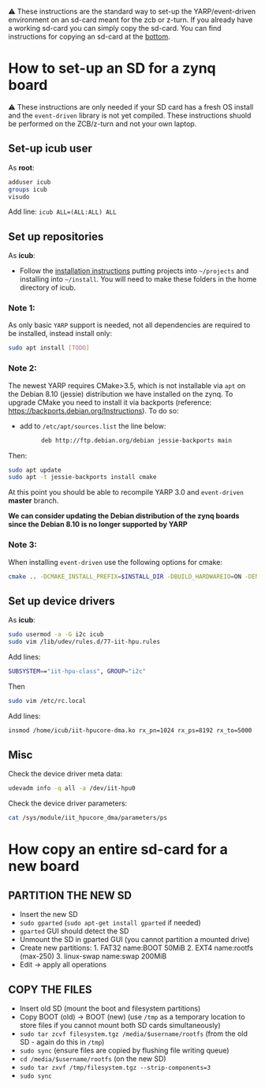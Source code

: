 
:warning: These instructions are the standard way to set-up the YARP/event-driven environment on an sd-card meant for the zcb or z-turn. If you already have a working sd-card you can simply copy the sd-card. You can find instructions for copying an sd-card at the [bottom](#how-copy-an-entire-sd-card-for-a-new-board).

# How to set-up an SD for a zynq board

:warning: These instructions are only needed if your SD card has a fresh OS install and the `event-driven` library is not yet compiled. These instructions shuold be performed on the ZCB/z-turn and not your own laptop.

## Set-up icub user

As **root**:
```bash
adduser icub
groups icub
visudo
```
Add line: `icub ALL=(ALL:ALL) ALL`

## Set up repositories

As **icub**:
- Follow the [installation instructions](full_installation.md) putting projects into `~/projects` and installing into `~/install`. You will need to make these folders in the home directory of icub.

### Note 1:
As only basic `YARP` support is needed, not all dependencies are required to be installed, instead install only:
```bash
sudo apt install [TODO]
```
### Note 2:
The newest YARP requires CMake>3.5, which is not installable via `apt` on the Debian 8.10 (jessie) distribution we have installed on the zynq. To upgrade CMake you need to install it via backports (reference: https://backports.debian.org/Instructions).
To do so:
- add to `/etc/apt/sources.list` the line below:
    ```bash
          deb http://ftp.debian.org/debian jessie-backports main
    ```
Then:
```bash
sudo apt update
sudo apt -t jessie-backports install cmake
```
At this point you should be able to recompile YARP 3.0 and `event-driven` **master** branch.

**We can consider updating the Debian distribution of the zynq boards since the Debian 8.10 is no longer supported by YARP**

### Note 3:

When installing `event-driven` use the following options for cmake:
```bash
cmake .. -DCMAKE_INSTALL_PREFIX=$INSTALL_DIR -DBUILD_HARDWAREIO=ON -DENABLE_zynqgrabber=ON
```
## Set up device drivers

As **icub**:
```bash
sudo usermod -a -G i2c icub
sudo vim /lib/udev/rules.d/77-iit-hpu.rules
```
Add lines:
```bash
SUBSYSTEM=="iit-hpu-class", GROUP="i2c"
```
Then
```bash
sudo vim /etc/rc.local
```
Add lines:
```bash
insmod /home/icub/iit-hpucore-dma.ko rx_pn=1024 rx_ps=8192 rx_to=5000
```
## Misc

Check the device driver meta data:
```bash
udevadm info -q all -a /dev/iit-hpu0
```
Check the device driver parameters:
```bash
cat /sys/module/iit_hpucore_dma/parameters/ps
```

# How copy an entire sd-card for a new board

## PARTITION THE NEW SD

* Insert the new SD
* `sudo gparted` (`sudo apt-get install gparted` if needed)
* `gparted` GUI should detect the SD
* Unmount the SD in gparted GUI (you cannot partition a mounted drive)
* Create new partitions: 1. FAT32 name:BOOT 50MiB 2. EXT4 name:rootfs (max-250) 3. linux-swap name:swap 200MiB
* Edit -> apply all operations

## COPY THE FILES

* Insert old SD (mount the boot and filesystem partitions)
* Copy BOOT (old) -> BOOT (new) (use `/tmp` as a temporary location to store files if you cannot mount both SD cards simultaneously)
* `sudo tar zcvf filesystem.tgz /media/$username/rootfs` (from the old SD - again do this in `/tmp`)
* `sudo sync` (ensure files are copied by flushing file writing queue)
* `cd /media/$username/rootfs` (on the new SD)
* `sudo tar zxvf /tmp/filesystem.tgz --strip-components=3`
* `sudo sync`
